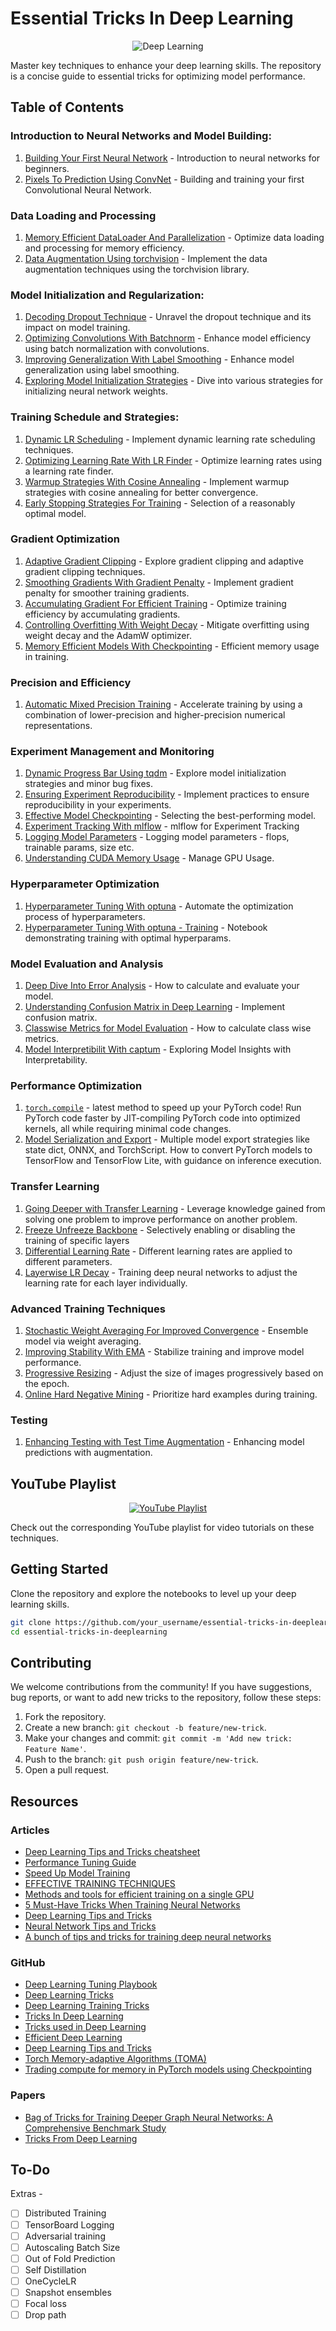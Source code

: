 # Essential Tricks In Deep Learning

<p align="center">
  <img src="https://assets.spe.org/dims4/default/7c6d2d6/2147483647/strip/true/crop/1051x552+0+0/resize/1200x630!/quality/90/?url=http%3A%2F%2Fspe-brightspot.s3.amazonaws.com%2F53%2F9d%2F228eca9b412bb1e3aa8b76d5f9db%2Fdaaiml.jpg" alt="Deep Learning">
</p>

Master key techniques to enhance your deep learning skills. The repository is a concise guide to essential tricks for optimizing model performance.

## Table of Contents

### Introduction to Neural Networks and Model Building:
1. [Building Your First Neural Network](./01_Introduction_to_Neural_Networks_and_Model_Building/01_Building_Your_First_Neural_Network.ipynb) - Introduction to neural networks for beginners.
2. [Pixels To Prediction Using ConvNet](./01_Introduction_to_Neural_Networks_and_Model_Building/02_Pixels_To_Prediction_Using_ConvNet.ipynb) - Building and training your first Convolutional Neural Network.

### Data Loading and Processing
1. [Memory Efficient DataLoader And Parallelization](./02_Data_Loading_and_Processing/07_Memory_Efficient_DataLoader_And_Parallelization.ipynb) - Optimize data loading and processing for memory efficiency.
2. [Data Augmentation Using torchvision](./02_Data_Loading_and_Processing/08_Data_Augmentation_Using_torchvision.ipynb) - Implement the data augmentation techniques using the torchvision library.

### Model Initialization and Regularization:
1. [Decoding Dropout Technique](./03_Model_Initialization_and_Regularization/04_Decoding_Dropout_Technique.ipynb) - Unravel the dropout technique and its impact on model training.
2. [Optimizing Convolutions With Batchnorm](./03_Model_Initialization_and_Regularization/05_Optimizing_Convolutions_With_Batchnorm.ipynb) - Enhance model efficiency using batch normalization with convolutions.
3. [Improving Generalization With Label Smoothing](./03_Model_Initialization_and_Regularization/09_Improving_Generalization_With_Label_Smoothing.ipynb) - Enhance model generalization using label smoothing.
4. [Exploring Model Initialization Strategies](./03_Model_Initialization_and_Regularization/06_Exploring_Model_Initialization_Strategies.ipynb) - Dive into various strategies for initializing neural network weights.

### Training Schedule and Strategies:
1. [Dynamic LR Scheduling](./04_Training_Schedule_and_Strategies/11_Dynamic_LR_Scheduling.ipynb) - Implement dynamic learning rate scheduling techniques.
2. [Optimizing Learning Rate With LR Finder](./04_Training_Schedule_and_Strategies/12_Optimizing_Learning_Rate_With_LR_Finder.ipynb) - Optimize learning rates using a learning rate finder.
3. [Warmup Strategies With Cosine Annealing](./04_Training_Schedule_and_Strategies/13_Warmup_Strategies_With_Cosine_Annealing.ipynb) - Implement warmup strategies with cosine annealing for better convergence.
4. [Early Stopping Strategies For Training](./04_Training_Schedule_and_Strategies/20_Early_Stopping_Strategies_For_Training.ipynb) - Selection of a reasonably optimal model.
    
### Gradient Optimization
1. [Adaptive Gradient Clipping](./05_Gradient_Optimization/14_Adaptive_Gradient_Clipping.ipynb) - Explore gradient clipping and adaptive gradient clipping techniques.
2. [Smoothing Gradients With Gradient Penalty](./05_Gradient_Optimization/16_Smoothing_Gradients_With_Gradient_Penalty.ipynb) - Implement gradient penalty for smoother training gradients.
3. [Accumulating Gradient For Efficient Training](./05_Gradient_Optimization/17_Accumulating_Gradient_For_Efficient_Training.ipynb) - Optimize training efficiency by accumulating gradients.
4. [Controlling Overfitting With Weight Decay](./05_Gradient_Optimization/15_Controlling_Overfitting_With_Weight_Decay.ipynb) - Mitigate overfitting using weight decay and the AdamW optimizer.
5. [Memory Efficient Models With Checkpointing](./05_Gradient_Optimization/29_Memory_Efficient_Models_with_Checkpointing.ipynb) - Efficient memory usage in training.

### Precision and Efficiency
1. [Automatic Mixed Precision Training](./06_Precision_and_Efficiency/18_Automatic_Mixed_Precision_Training.ipynb) -  Accelerate training by using a combination of lower-precision and higher-precision numerical representations.

### Experiment Management and Monitoring
1. [Dynamic Progress Bar Using tqdm](./07_Experiment_Management_and_Monitoring/03_Dynamic_Progress_Bar_Using_tqdm.ipynb) - Explore model initialization strategies and minor bug fixes.
2. [Ensuring Experiment Reproducibility](./07_Experiment_Management_and_Monitoring/10_Ensuring_Experiment_Reproducibility.ipynb) - Implement practices to ensure reproducibility in your experiments.
3. [Effective Model Checkpointing](./07_Experiment_Management_and_Monitoring/19_Effective_Model_Checkpointing.ipynb) - Selecting the best-performing model.
4. [Experiment Tracking With mlflow](./07_Experiment_Management_and_Monitoring/21_Experiment_Tracking_With_mlflow.ipynb) - mlflow for Experiment Tracking
5. [Logging Model Parameters](./07_Experiment_Management_and_Monitoring/22_Logging_Model_Parameters.ipynb) - Logging model parameters - flops, trainable params, size etc.
6. [Understanding CUDA Memory Usage](./07_Experiment_Management_and_Monitoring/23_Understanding_CUDA_Memory_Usage.ipynb) - Manage GPU Usage.

### Hyperparameter Optimization
1. [Hyperparameter Tuning With optuna](./08_Hyperparameter_Optimization/24_Hyperparameter_Tuning_With_optuna.ipynb) - Automate the optimization process of hyperparameters.
2. [Hyperparameter Tuning With optuna - Training](./08_Hyperparameter_Optimization/24_2_Hyperparameter_Tuning_With_optuna.ipynb) - Notebook demonstrating training with optimal hyperparams.

### Model Evaluation and Analysis
1. [Deep Dive Into Error Analysis](./09_Model_Evaluation_and_Analysis/25_Deep_Dive_Into_Error_Analysis.ipynb) - How to calculate and evaluate your model.
2. [Understanding Confusion Matrix in Deep Learning](./09_Model_Evaluation_and_Analysis/26_Understanding_Confusion_Matrix_In_Deep_Learning.ipynb) - Implement confusion matrix.
3. [Classwise Metrics for Model Evaluation](./09_Model_Evaluation_and_Analysis/27_Classwise_Metrics_For_Model_Evaluation.ipynb) - How to calculate class wise metrics.
4. [Model Interpretibilit With captum](./09_Model_Evaluation_and_Analysis/31_Model_Interpretibility_With_captum.ipynb) - Exploring Model Insights with Interpretability.

### Performance Optimization
1. [`torch.compile`](./10_Performance_Optimization/39_Torch_Compile.ipynb) - latest method to speed up your PyTorch code! Run PyTorch code faster by JIT-compiling PyTorch code into optimized kernels, all while requiring minimal code changes.
2. [Model Serialization and Export](./10_Performance_Optimization/40_Model_Serialization_&_Export.ipynb) - Multiple model export strategies like state dict, ONNX, and TorchScript. How to convert PyTorch models to TensorFlow and TensorFlow Lite, with guidance on inference execution.

### Transfer Learning
1. [Going Deeper with Transfer Learning](./11_Transfer_Learning/32_Going_Deeper_With_Transfer_Learning.ipynb) - Leverage knowledge gained from solving one problem to improve performance on another problem.
2. [Freeze Unfreeze Backbone](./11_Transfer_Learning/33_Freezing_Backbone.ipynb) - Selectively enabling or disabling the training of specific layers
3. [Differential Learning Rate](./11_Transfer_Learning/34_Differential_Learning_Rate.ipynb) - Different learning rates are applied to different parameters.
4. [Layerwise LR Decay](./11_Transfer_Learning/35_Layerwise_Learning_Rate_Decay.ipynb) -  Training deep neural networks to adjust the learning rate for each layer individually.

### Advanced Training Techniques
1. [Stochastic Weight Averaging For Improved Convergence](./12_Advanced_Training_Techniques/28_Stochastic_Weight_Averaging_For_Improved_Convergence.ipynb) - Ensemble model via weight averaging.
2. [Improving Stability With EMA](./12_Advanced_Training_Techniques/36_Improving_Stability_With_EMA.ipynb) -  Stabilize training and improve model performance.
3. [Progressive Resizing](./12_Advanced_Training_Techniques/37_Progressive_Resizing.ipynb) - Adjust the size of images progressively based on the epoch.
4. [Online Hard Negative Mining](./12_Advanced_Training_Techniques/38_Online_Hard_Negative_Mining.ipynb) - Prioritize hard examples during training.

### Testing
1. [Enhancing Testing with Test Time Augmentation](./13_Testing/30_Enhancing_Testing_With_Test_Time_Augmentation.ipynb) - Enhancing model predictions with augmentation.

## YouTube Playlist

<p align="center">
  <a href="https://www.youtube.com/playlist?list=PL4HNImpE6EWinFM0YutqEAigEFhcYtmtX">
    <img src="https://i.ytimg.com/vi/LvP-hmWGex4/hqdefault.jpg?sqp=-oaymwEXCNACELwBSFryq4qpAwkIARUAAIhCGAE=&rs=AOn4CLAsQEQayoWWnik8WVg35r2DUJO6gg" alt="YouTube Playlist">
  </a>
</p>

Check out the corresponding YouTube playlist for video tutorials on these techniques.

## Getting Started

Clone the repository and explore the notebooks to level up your deep learning skills.

```bash
git clone https://github.com/your_username/essential-tricks-in-deeplearning.git
cd essential-tricks-in-deeplearning
```

## Contributing

We welcome contributions from the community! If you have suggestions, bug reports, or want to add new tricks to the repository, follow these steps:

1. Fork the repository.
2. Create a new branch: `git checkout -b feature/new-trick`.
3. Make your changes and commit: `git commit -m 'Add new trick: Feature Name'`.
4. Push to the branch: `git push origin feature/new-trick`.
5. Open a pull request.

## Resources

### Articles

- [Deep Learning Tips and Tricks cheatsheet](https://stanford.edu/~shervine/teaching/cs-230/cheatsheet-deep-learning-tips-and-tricks)
- [Performance Tuning Guide](https://pytorch.org/tutorials/recipes/recipes/tuning_guide.html#enable-asynchronous-data-loading-and-augmentation)
- [Speed Up Model Training](https://lightning.ai/docs/pytorch/stable/advanced/speed.html)
- [EFFECTIVE TRAINING TECHNIQUES](https://lightning.ai/docs/pytorch/stable/advanced/training_tricks.html)
- [Methods and tools for efficient training on a single GPU](https://huggingface.co/docs/transformers/en/perf_train_gpu_one)
- [5 Must-Have Tricks When Training Neural Networks](https://deci.ai/blog/tricks-training-neural-networks/)
- [Deep Learning Tips and Tricks](https://towardsdatascience.com/deep-learning-tips-and-tricks-1ef708ec5f53)
- [Neural Network Tips and Tricks](https://thedatascientist.com/tips-tricks-neural-networks/)
- [A bunch of tips and tricks for training deep neural networks](https://towardsdatascience.com/a-bunch-of-tips-and-tricks-for-training-deep-neural-networks-3ca24c31ddc8)

### GitHub

- [Deep Learning Tuning Playbook](https://github.com/google-research/tuning_playbook)
- [Deep Learning Tricks](https://github.com/Conchylicultor/Deep-Learning-Tricks)
- [Deep Learning Training Tricks](https://github.com/microsoft/AI-For-Beginners/blob/main/lessons/4-ComputerVision/08-TransferLearning/TrainingTricks.md)
- [Tricks In Deep Learning](https://github.com/sherdencooper/tricks-in-deeplearning)
- [Tricks used in Deep Learning](https://github.com/bobchennan/tricks-used-in-deep-learning)
- [Efficient Deep Learning](https://github.com/Mountchicken/Efficient-Deep-Learning)
- [Deep Learning Tips and Tricks](https://github.com/ayyucedemirbas/Deep-Learning-Tips-and-Tricks)
- [Torch Memory-adaptive Algorithms (TOMA)](https://github.com/BlackHC/toma/tree/master)
- [Trading compute for memory in PyTorch models using Checkpointing](https://github.com/prigoyal/pytorch_memonger/blob/master/tutorial/Checkpointing_for_PyTorch_models.ipynb)

### Papers

- [Bag of Tricks for Training Deeper Graph Neural Networks: A Comprehensive Benchmark Study](https://arxiv.org/abs/2108.10521)
- [Tricks From Deep Learning](https://arxiv.org/abs/1611.03777)

## To-Do
Extras - 
- [ ] Distributed Training
- [ ] TensorBoard Logging
- [ ] Adversarial training
- [ ] Autoscaling Batch Size
- [ ] Out of Fold Prediction
- [ ] Self Distillation
- [ ] OneCycleLR
- [ ] Snapshot ensembles
- [ ] Focal loss
- [ ] Drop path

